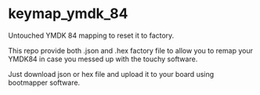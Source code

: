 # keymap_ymdk_84
Untouched YMDK 84 mapping to reset it to factory.

This repo provide both .json and .hex factory file to allow you to remap your YMDK84 in case you messed up with the touchy software.

Just download json or hex file and upload it to your board using bootmapper software.
